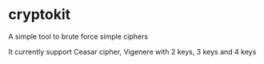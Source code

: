 # cryptokit

A simple tool to brute force simple ciphers

It currently support Ceasar cipher, Vigenere with 2 keys, 3 keys and 4 keys


